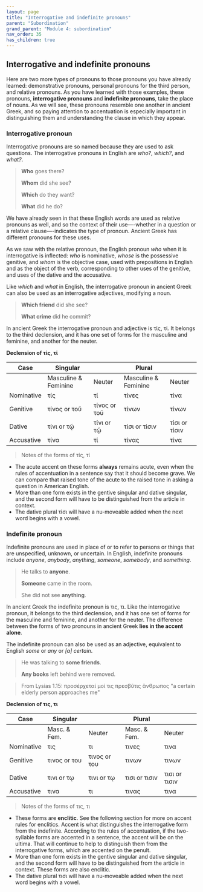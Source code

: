 ```yaml
---
layout: page
title: "Interrogative and indefinite pronouns"
parent: "Subordination"
grand_parent: "Module 4: subordination"
nav_order: 35
has_children: true
---
```


## Interrogative and indefinite pronouns

Here are two more types of pronouns to those pronouns you have already learned: demonstrative pronouns, personal pronouns for the third person, and relative pronouns. As you have learned with those examples, these pronouns, **interrogative pronouns** and **indefinite pronouns**, take the place of nouns. As we will see, these pronouns resemble one another in ancient Greek, and so paying attention to accentuation is especially important in distinguishing them and understanding the clause in which they appear.

### Interrogative pronoun
Interrogative pronouns are so named because they are used to ask questions. The interrogative pronouns in English are *who?*, *which?*, and *what?*.
> **Who** goes there?
> 
> **Whom** did she see?
> 
> **Which** do they want?
> 
> **What** did he do?

We have already seen in that these English words are used as relative pronouns as well, and so the context of their use—-whether in a question or a relative clause—-indicates the type of pronoun. Ancient Greek has different pronouns for these uses. 

As we saw with the relative pronoun, the English pronoun *who* when it is interrogative is inflected: *who* is nominative, *whose* is the possessive genitive, and *whom* is the objective case, used with prepositions in English and as the object of the verb, corresponding to other uses of the genitive, and uses of the dative and the accusative.

Like *which* and *what* in English, the interrogative pronoun in ancient Greek can also be used as an interrogative adjectives, modifying a noun.
> **Which friend** did she see?
> 
> **What crime** did he commit?

In ancient Greek the interrogative pronoun and adjective is τίς, τί. It belongs to the third declension, and it has one set of forms for the masculine and feminine, and another for the neuter. 

**Declension of τίς, τί** 

| Case | Singular |  | Plural |   |
| --- | --- | --- | --- | --- |
|     | Masculine & Feminine | Neuter | Masculine & Feminine | Neuter | 
| Nominative | τίς | τί | τίνες | τίνα |
| Genitive | τίνος  or τοῦ | τίνος  or τοῦ | τίνων | τίνων |
| Dative | τίνι or τῷ | τίνι or τῷ | τίσι or τίσιν | τίσι or τίσιν |
| Accusative | τίνα | τί | τίνας | τίνα |

> Notes of the forms of τίς, τί

- The acute accent on these forms **always** remains acute, even when the rules of accentuation in a sentence say that it should become grave. We can compare that raised tone of the acute to the raised tone in asking a question in American English.
- More than one form exists in the gentive singular and dative singular, and the second form will have to be distinguished from the article in context. 
- The dative plural τίσι will have a nu-moveable added when the next word begins with a vowel. 

### Indefinite pronoun

Indefinite pronouns are used in place of or to refer to persons or things that are unspecified, unknown, or uncertain. In English, indefinite pronouns include *anyone*, *anybody*, *anything*, *someone*, *somebody*, and *something*. 
> He talks to **anyone**.
> 
> **Someone** came in the room.
> 
> She did not see **anything**.

In ancient Greek the indefinite pronoun is τις, τι. Like the interrogative pronoun, it belongs to the third declension, and it has one set of forms for the masculine and feminine, and another for the neuter. The difference between the forms of two pronouns in ancient Greek **lies in the accent alone**.

The indefinite pronoun can also be used as an adjective, equivalent to English *some* or *any* or *[a] certain*.
> He was talking to **some friends**.
> 
> **Any books** left behind were removed.

> From Lysias 1.15: προσέρχεταί μοί τις πρεσβῦτις ἄνθρωπος "a certain elderly person approaches me"

**Declension of τις, τι** 

| Case | Singular |  | Plural |   |
| --- | --- | --- | --- | --- |
|     | Masc. & Fem. | Neuter | Masc. & Fem. | Neuter | 
| Nominative | τις  | τι  | τινες  | τινα  |
| Genitive | τινος  or του  | τινος  or του  | τινων | τινων |
| Dative | τινι or τῳ | τινι or τῳ | τισι or τισιν | τισι or τισιν |
| Accusative | τινα  | τι  |τινας  | τινα  |

> Notes of the forms of τις, τι
- These forms are **enclitic**. See the following section for more on accent rules for enclitics. Accent is what distinguishes the interrogative form from the indefinite. According to the rules of accentuation, if the two-syllable forms are accented in a sentence, the accent will be on the ultima. That will continue to help to distinguish them from the interrogative forms, which are accented on the penult.
- More than one form exists in the gentive singular and dative singular, and the second form will have to be distinguished from the article in context. These forms are also enclitic.
- The dative plural τισι will have a nu-moveable added when the next word begins with a vowel. 

